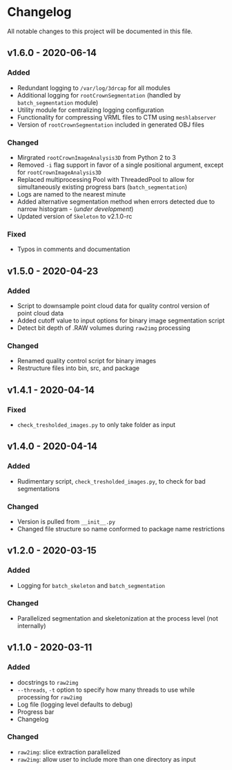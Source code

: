 # Changelog

All notable changes to this project will be documented in this file.

## v1.6.0 - 2020-06-14

### Added

- Redundant logging to `/var/log/3drcap` for all modules
- Additional logging for `rootCrownSegmentation` (handled by `batch_segmentation` module)
- Utility module for centralizing logging configuration
- Functionality for compressing VRML files to CTM using `meshlabserver`
- Version of `rootCrownSegmentation` included in generated OBJ files

### Changed

- Mirgrated `rootCrownImageAnalysis3D` from Python 2 to 3
- Removed `-i` flag support in favor of a single positional argument, except for `rootCrownImageAnalysis3D`
- Replaced multiprocessing Pool with ThreadedPool to allow for simultaneously existing progress bars (`batch_segmentation`)
- Logs are named to the nearest minute
- Added alternative segmentation method when errors detected due to narrow histogram - (*under development*)
- Updated version of `Skeleton` to v2.1.0-rc

### Fixed

- Typos in comments and documentation

## v1.5.0 - 2020-04-23

### Added

- Script to downsample point cloud data for quality control version of point cloud data
- Added cutoff value to input options for binary image segmentation script
- Detect bit depth of .RAW volumes during `raw2img` processing

### Changed

- Renamed quality control script for binary images
- Restructure files into bin, src, and package

## v1.4.1 - 2020-04-14

### Fixed

- `check_tresholded_images.py` to only take folder as input

## v1.4.0 - 2020-04-14

### Added

- Rudimentary script, `check_tresholded_images.py`, to check for bad segmentations

### Changed

- Version is pulled from `__init__.py`
- Changed file structure so name conformed to package name restrictions

## v1.2.0 - 2020-03-15

### Added

- Logging for `batch_skeleton` and `batch_segmentation`

### Changed

- Parallelized segmentation and skeletonization at the process level (not internally)

## v1.1.0 - 2020-03-11

### Added

- docstrings to `raw2img`
- `--threads`, `-t` option to specify how many threads to use while processing for `raw2img`
- Log file (logging level defaults to debug)
- Progress bar
- Changelog

### Changed

- `raw2img`: slice extraction parallelized
- `raw2img`: allow user to include more than one directory as input